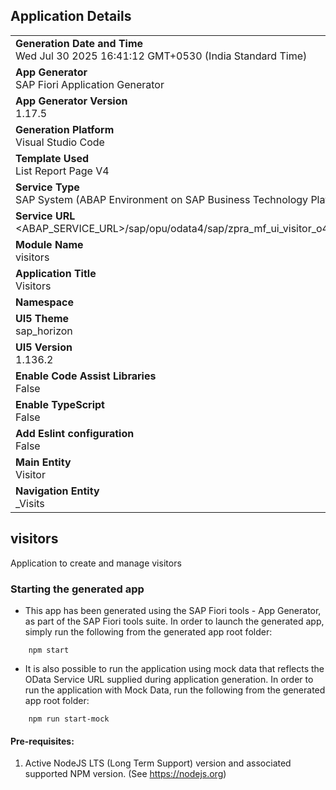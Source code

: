 ## Application Details
|               |
| ------------- |
|**Generation Date and Time**<br>Wed Jul 30 2025 16:41:12 GMT+0530 (India Standard Time)|
|**App Generator**<br>SAP Fiori Application Generator|
|**App Generator Version**<br>1.17.5|
|**Generation Platform**<br>Visual Studio Code|
|**Template Used**<br>List Report Page V4|
|**Service Type**<br>SAP System (ABAP Environment on SAP Business Technology Platform)|
|**Service URL**<br><ABAP_SERVICE_URL>/sap/opu/odata4/sap/zpra_mf_ui_visitor_o4/srvd/sap/zpra_mf_visitor/0001/|
|**Module Name**<br>visitors|
|**Application Title**<br>Visitors|
|**Namespace**<br>|
|**UI5 Theme**<br>sap_horizon|
|**UI5 Version**<br>1.136.2|
|**Enable Code Assist Libraries**<br>False|
|**Enable TypeScript**<br>False|
|**Add Eslint configuration**<br>False|
|**Main Entity**<br>Visitor|
|**Navigation Entity**<br>_Visits|

## visitors

Application to create and manage visitors

### Starting the generated app

-   This app has been generated using the SAP Fiori tools - App Generator, as part of the SAP Fiori tools suite.  In order to launch the generated app, simply run the following from the generated app root folder:

```
    npm start
```

- It is also possible to run the application using mock data that reflects the OData Service URL supplied during application generation.  In order to run the application with Mock Data, run the following from the generated app root folder:

```
    npm run start-mock
```

#### Pre-requisites:

1. Active NodeJS LTS (Long Term Support) version and associated supported NPM version.  (See https://nodejs.org)


